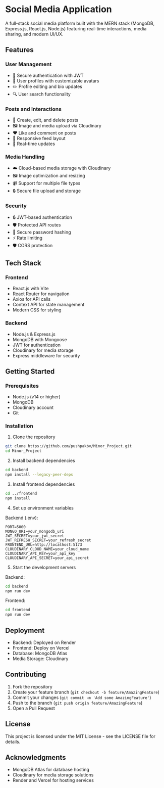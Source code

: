 # Social Media Application

A full-stack social media platform built with the MERN stack (MongoDB, Express.js, React.js, Node.js) featuring real-time interactions, media sharing, and modern UI/UX.

## Features

### User Management
- 🔐 Secure authentication with JWT
- 👤 User profiles with customizable avatars
- ✏️ Profile editing and bio updates
- 🔍 User search functionality

### Posts and Interactions
- 📝 Create, edit, and delete posts
- 🖼️ Image and media upload via Cloudinary
- ❤️ Like and comment on posts
- 📱 Responsive feed layout
- 🔄 Real-time updates

### Media Handling
- ☁️ Cloud-based media storage with Cloudinary
- 🖼️ Image optimization and resizing
- 📹 Support for multiple file types
- 🔒 Secure file upload and storage

### Security
- 🔒 JWT-based authentication
- 🛡️ Protected API routes
- 🔑 Secure password hashing
- ⚡ Rate limiting
- 🛡️ CORS protection

## Tech Stack

### Frontend
- React.js with Vite
- React Router for navigation
- Axios for API calls
- Context API for state management
- Modern CSS for styling

### Backend
- Node.js & Express.js
- MongoDB with Mongoose
- JWT for authentication
- Cloudinary for media storage
- Express middleware for security

## Getting Started

### Prerequisites
- Node.js (v14 or higher)
- MongoDB
- Cloudinary account
- Git

### Installation

1. Clone the repository
```bash
git clone https://github.com/pushpakbv/Minor_Project.git
cd Minor_Project
```

2. Install backend dependencies
```bash
cd backend
npm install --legacy-peer-deps
```

3. Install frontend dependencies
```bash
cd ../frontend
npm install
```

4. Set up environment variables

Backend (.env):
```
PORT=5000
MONGO_URI=your_mongodb_uri
JWT_SECRET=your_jwt_secret
JWT_REFRESH_SECRET=your_refresh_secret
FRONTEND_URL=http://localhost:5173
CLOUDINARY_CLOUD_NAME=your_cloud_name
CLOUDINARY_API_KEY=your_api_key
CLOUDINARY_API_SECRET=your_api_secret
```

5. Start the development servers

Backend:
```bash
cd backend
npm run dev
```

Frontend:
```bash
cd frontend
npm run dev
```

## Deployment

- Backend: Deployed on Render
- Frontend: Deploy on Vercel
- Database: MongoDB Atlas
- Media Storage: Cloudinary

## Contributing

1. Fork the repository
2. Create your feature branch (`git checkout -b feature/AmazingFeature`)
3. Commit your changes (`git commit -m 'Add some AmazingFeature'`)
4. Push to the branch (`git push origin feature/AmazingFeature`)
5. Open a Pull Request

## License

This project is licensed under the MIT License - see the LICENSE file for details.

## Acknowledgments

- MongoDB Atlas for database hosting
- Cloudinary for media storage solutions
- Render and Vercel for hosting services
